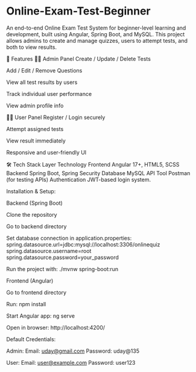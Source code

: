 #  Online-Exam-Test-Beginner

An end-to-end Online Exam Test System for beginner-level learning and development, built using Angular, Spring Boot, and MySQL. This project allows admins to create and manage quizzes, users to attempt tests, and both to view results.

🚀 Features
👨‍🏫 Admin Panel
Create / Update / Delete Tests

Add / Edit / Remove Questions

View all test results by users

Track individual user performance

View admin profile info

🧑‍🎓 User Panel
Register / Login securely

Attempt assigned tests

View result immediately

Responsive and user-friendly UI

🛠️ Tech Stack
Layer	Technology
Frontend	Angular 17+, HTML5, SCSS
Backend	Spring Boot, Spring Security
Database	MySQL
API Tool	Postman (for testing APIs)
Authentication	JWT-based login system.

Installation & Setup:

Backend (Spring Boot)

Clone the repository

Go to backend directory

Set database connection in application.properties:
spring.datasource.url=jdbc:mysql://localhost:3306/onlinequiz
spring.datasource.username=root
spring.datasource.password=your_password

Run the project with:
./mvnw spring-boot:run

Frontend (Angular)

Go to frontend directory

Run:
npm install

Start Angular app:
ng serve

Open in browser:
http://localhost:4200/

Default Credentials:

Admin:
Email: uday@gmail.com
Password: uday@135

User:
Email: user@example.com
Password: user123
